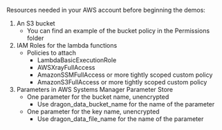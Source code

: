 Resources needed in your AWS account before beginning the demos:

1. An S3 bucket
    - You can find an example of the bucket policy in the Permissions folder
2. IAM Roles for the lambda functions
    - Policies to attach
        - LambdaBasicExecutionRole
        - AWSXrayFullAccess
        - AmazonSSMFullAccess or more tightly scoped custom policy
        - AmazonS3FullAccess or more tightly scoped custom policy
3. Parameters in AWS Systems Manager Parameter Store
    - One parameter for the bucket name, unencrypted
        -  Use dragon_data_bucket_name for the name of the parameter
    - One parameter for the key name, unencrypted
        - Use dragon_data_file_name for the name of the parameter

